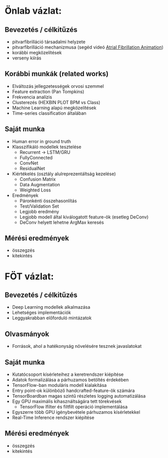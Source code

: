 # Önlab vázlat:

##  Bevezetés / célkitűzés
 - pitvarfibrilláció társadalmi helyzete
 - pitvarfibrilláció mechanizmusa (segéd videó [Atrial Fibrillation Animation](https://www.youtube.com/watch?v=tPqs4xKPG3A))
 - korábbi megközelítések
 - verseny kiírás

## Korábbi munkák (related works)
 - Elváltozás jellegzetességek orvosi szemmel
 - Feature extraction (Pan Tompkins)
 - Frekvencia analízis
 - Clusterezés (HEXBIN PLOT BPM vs Class)
 - Machine Learning alapú megközelítések
 - Time-series classification általában

## Saját munka
 - Human error in ground truth
 - Klasszifikáló modellek tesztelése
    - Recurrent -> LSTM/GRU
    - FullyConnected
    - ConvNet
    - ResidualNet
 - Kiértékelés (osztály alulreprezentáltság kezelése)
    - Confusion Matrix
    - Data Augmentation
    - Weighted Loss
 - Eredmények
    - Páronkénti összehasonlítás
    - Test/Validation Set
    - Legjobb eredmény
    - Legjobb modell által kiválogatott feature-ök (esetleg DeConv)
    - DeConv helyett lehetne ArgMax keresés

## Mérési eredmények

- összegzés
- kitekintés

# FÖT vázlat:

## Bevezetés / célkitűzés
 - Deep Learning modellek alkalmazása
 - Lehetséges implementációk
 - Leggyakrabban előforduló mintázatok

## Olvasmányok
 - Források, ahol a hatékonyság növelésére tesznek javaslatokat

## Saját munka
 - Kutatócsoport kísérleteihez a keretrendszer kiépítése
 - Adatok formalizálása a párhuzamos betöltés érdekében
 - TensorFlow-ban moduláris modell kialakítása
 - Entry point-ok különböző handcrafted-feature-ök számára
 - TensorBoardban magas szintű részletes logging automatizálása
 - Egy GPU maximális kihasználtságára tett törekvések
     - TensorFlow lfilter és filtfilt operáció implementálása
 - Egyszerre több GPU igénybevétele párhuzamos kísérletekkel
 - Real-Time Inference rendszer kiépítése

## Mérési eredmények

- összegzés
- kitekintés
